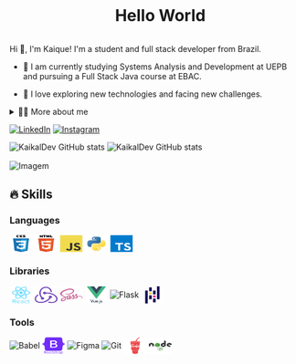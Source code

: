 <!--título-->
<div id="user-content-toc">
  <ul align="center">
    <summary><h1 style="display: inline-block">Hello World</h1></summary>
</div>

<!-- Presentation -->
<p>
  Hi 👋, I'm Kaique! I'm a student and full stack developer from Brazil.

  - 🌱 I am currently studying Systems Analysis and Development at UEPB and pursuing a Full Stack Java course at EBAC.

  - 🔭 I love exploring new technologies and facing new challenges.
</p>

<!-- Dropdown -->
<details>
  <summary>👨‍💻 More about me</summary>

  - 💬 I am 19 years old and currently live in Brazil. I have knowledge in web development, Python, and Java. Although I don't have professional experience yet, I feel ready for an internship to gain hands-on learning.
  
  - ⚡ I'm a big fan of all geek culture, comics, manga, movies and games are my hobbies. Furthermore, I am fascinated by puzzles like Rubik's cubes. I believe that our personal interests are oriented towards a keener perception of things and better problem-solving skills. \O/
</details>

<!-- Links -->
[![LinkedIn](https://img.shields.io/badge/LinkedIn-0077B5?style=for-the-badge&logo=linkedin&logoColor=white)](www.linkedin.com/in/kaique-luan)
[![Instagram](https://img.shields.io/badge/Instagram-E4405F?style=for-the-badge&logo=instagram&logoColor=white)](https://www.instagram.com/kaique_123luan/)

<!-- GithubStats -->
![KaikalDev GitHub stats](https://github-readme-stats.vercel.app/api/top-langs?username=kaikaldev&show_icons=true&theme=gotham)
![KaikalDev GitHub stats](https://github-readme-stats.vercel.app/api?username=KaikalDev&show_icons=true&theme=gotham)

<!-- Portfolio -->
<!--
## Portfolio:
- [Seaborn Data Visualization](https://github.com/VariableBee/seaborn-data-visualization)
- [Exploratory Data Analysis](https://github.com/VariableBee/EDA_Loggi)
- [Interactive Data Visualization](https://github.com/VariableBee/COVID_19_DASHBOARD)
- [Data Querying and Analysis](https://github.com/VariableBee/AWS_Athena_Queries)
- [Client Registry System](https://github.com/VariableBee/Cartorio)
-->
<!-- GIF -->
<p align="left">
  <img align="center" src="https://github.com/VariableBee/VariableBee/assets/77739311/4e9f41af-6b57-49a7-b15a-74322e96b4d7" alt="Imagem">
</p>

## 🔥 Skills
<div style="flex-basis: 48%;">
    <h3>Languages</h3>
    <img align="center" alt="CSS3" height="30" width="40" src="https://raw.githubusercontent.com/devicons/devicon/master/icons/css3/css3-original-wordmark.svg">
    <img align="center" alt="HTML5" height="30" width="40" src="https://raw.githubusercontent.com/devicons/devicon/master/icons/html5/html5-original-wordmark.svg">
    <img align="center" alt="JavaScript" height="30" width="40" src="https://raw.githubusercontent.com/devicons/devicon/master/icons/javascript/javascript-original.svg">
    <img align="center" alt="Python" height="30" width="40" src="https://raw.githubusercontent.com/devicons/devicon/master/icons/python/python-original.svg">
    <img align="center" alt="TypeScript" height="30" width="40" src="https://raw.githubusercontent.com/devicons/devicon/master/icons/typescript/typescript-original.svg">
</div>

<div style="flex-basis: 48%;">
    <h3>Libraries</h3>
    <img align="center" alt="React" height="30" width="40" src="https://raw.githubusercontent.com/devicons/devicon/master/icons/react/react-original-wordmark.svg">
    <img align="center" alt="Redux" height="30" width="40" src="https://raw.githubusercontent.com/devicons/devicon/master/icons/redux/redux-original.svg">
    <img align="center" alt="Sass" height="30" width="40" src="https://raw.githubusercontent.com/devicons/devicon/master/icons/sass/sass-original.svg">
    <img align="center" alt="Vue.js" height="30" width="40" src="https://raw.githubusercontent.com/devicons/devicon/master/icons/vuejs/vuejs-original-wordmark.svg">
    <img align="center" alt="Flask" height="30" width="40" src="https://www.vectorlogo.zone/logos/pocoo_flask/pocoo_flask-icon.svg">
    <img align="center" alt="Pandas" height="30" width="40" src="https://raw.githubusercontent.com/devicons/devicon/2ae2a900d2f041da66e950e4d48052658d850630/icons/pandas/pandas-original.svg">
</div>

<div style="flex-basis: 48%;">
    <h3>Tools</h3>
    <img align="center" alt="Babel" height="30" width="40" src="https://www.vectorlogo.zone/logos/babeljs/babeljs-icon.svg">
    <img align="center" alt="Bootstrap" height="30" width="40" src="https://raw.githubusercontent.com/devicons/devicon/master/icons/bootstrap/bootstrap-plain-wordmark.svg">
    <img align="center" alt="Figma" height="30" width="40" src="https://www.vectorlogo.zone/logos/figma/figma-icon.svg">
    <img align="center" alt="Git" height="30" width="40" src="https://www.vectorlogo.zone/logos/git-scm/git-scm-icon.svg">
    <img align="center" alt="Gulp" height="30" width="40" src="https://raw.githubusercontent.com/devicons/devicon/master/icons/gulp/gulp-plain.svg">
    <img align="center" alt="Node.js" height="30" width="40" src="https://raw.githubusercontent.com/devicons/devicon/master/icons/nodejs/nodejs-original-wordmark.svg">
</div>
